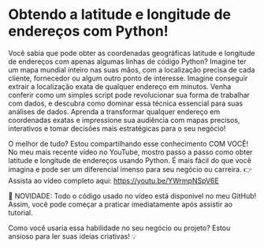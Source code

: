 # Obtendo a latitude e longitude de endereços com Python!

Você sabia que pode obter as coordenadas geográficas latitude e longitude de endereços com apenas algumas linhas de código Python? Imagine ter um mapa mundial inteiro nas suas mãos, com a localização precisa de cada cliente, fornecedor ou algum outro ponto de interesse. Imagine conseguir extrair a localização exata de qualquer endereço em minutos. Venha conferir como um simples script pode revolucionar sua forma de trabalhar com dados, e descubra como dominar essa técnica essencial para suas análises de dados. Aprenda a transformar qualquer endereço em coordenadas exatas e impressione sua audiência com mapas precisos, interativos e tomar decisões mais estratégicas para o seu negócio!

O melhor de tudo? Estou compartilhando esse conhecimento COM VOCÊ!
No meu mais recente vídeo no YouTube, mostro passo a passo como obter latitude e longitude de endereços usando Python. É mais fácil do que você imagina e pode ser um diferencial imenso para seu negócio ou carreira. 👉 Assista ao vídeo completo aqui: https://youtu.be/YWrmpNSpV6E

📢 NOVIDADE: Todo o código usado no vídeo está disponível no meu GitHub! Assim, você pode começar a praticar imediatamente após assistir ao tutorial.

Como você usaria essa habilidade no seu negócio ou projeto? Estou ansioso para ler suas ideias criativas! 💡
